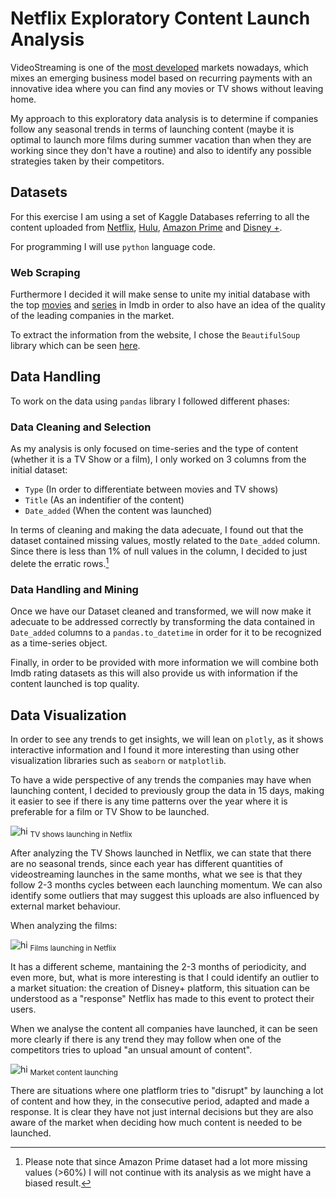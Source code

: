 # Netflix Exploratory Content Launch Analysis 

VideoStreaming is one of the [most developed](https://www.statista.com/outlook/dmo/digital-media/video-on-demand/video-streaming-svod/worldwide#revenue) markets nowadays, which mixes an emerging business model based on recurring payments with an innovative idea where you can find any movies or TV shows without leaving home.

My approach to this exploratory data analysis is to determine if companies follow any seasonal trends in terms of launching content (maybe it is optimal to launch more films during summer vacation than when they are working since they don't have a routine) and also to identify any possible strategies taken by their competitors.



## Datasets

For this exercise I am using a set of Kaggle Databases referring to all the content uploaded from [Netflix](https://www.kaggle.com/datasets/shivamb/netflix-shows), [Hulu](https://www.kaggle.com/datasets/shivamb/hulu-movies-and-tv-shows), [Amazon Prime](https://www.kaggle.com/datasets/shivamb/amazon-prime-movies-and-tv-shows) and [Disney +](https://www.kaggle.com/datasets/shivamb/disney-movies-and-tv-shows). 

For programming I will use ``python`` language code.




### Web Scraping

Furthermore I decided it will make sense to unite my initial database with the top [movies](https://www.imdb.com/chart/top/?ref_=nv_mv_250) and [series](https://www.imdb.com/chart/toptv/?ref_=nv_tvv_250) in Imdb in order to also have an idea of the quality of the leading companies in the market.

To extract the information from the website, I chose the `BeautifulSoup` library which can be seen [here](https://github.com/NotCorrectlyDonated/Netflix_Exploratory_Analysis/blob/main/notebooks/PelisTop250.ipynb).




## Data Handling

To work on the data using `pandas` library I followed different phases:


### Data Cleaning and Selection 

As my analysis is only focused on time-series and the type of content (whether it is a TV Show or a film), I only worked on 3 columns from the initial dataset:

- `Type` (In order to differentiate between movies and TV shows)
- `Title` (As an indentifier of the content)
- `Date_added` (When the content was launched)


In terms of cleaning and making the data adecuate, I found out that the dataset contained missing values, mostly related to the `Date_added` column. Since there is less than 1% of null values in the column, I decided to just delete the erratic rows.[^1]

[^1]: Please note that since Amazon Prime dataset had a lot more missing values (>60%) I will not continue with its analysis as we might have a biased result.


### Data Handling and Mining

Once we have our Dataset cleaned and transformed, we will now make it adecuate to be addressed correctly by transforming the data contained in `Date_added` columns to a `pandas.to_datetime` in order for it to be recognized as a time-series object.

Finally, in order to be provided with more information we will combine both Imdb rating datasets as this will also provide us with information if the content launched is top quality.



## Data Visualization

In order to see any trends to get insights, we will lean on `plotly`, as it shows interactive information and I found it more interesting than using other visualization libraries such as `seaborn` or `matplotlib`. 

To have a wide perspective of any trends the companies may have when launching content, I decided to previously group the data in 15 days, making it easier to see if there is any time patterns over the year where it is preferable for a film or TV Show to be launched.


![hi](https://raw.githubusercontent.com/NotCorrectlyDonated/Netflix_Exploratory_Analysis/main/data/Charts/Film%20Netflix_Analysis.PNG)
<sub> TV shows launching in Netflix </sub>



After analyzing the TV Shows launched in Netflix, we can state that there are no seasonal trends, since each year has different quantities of videostreaming launches in the same months, what we see is that they follow 2-3 months cycles between each launching momentum. We can also identify some outliers that may suggest this uploads are also influenced by external market behaviour.


When analyzing the films:

![hi](https://raw.githubusercontent.com/NotCorrectlyDonated/Netflix_Exploratory_Analysis/main/data/Charts/Series%20Netflix_analysis.PNG)
<sub> Films launching in Netflix </sub>


It has a different scheme, mantaining the 2-3 months of periodicity, and even more, but, what is more interesting is that I could identify an outlier to a market situation: the creation of Disney+ platform, this situation can be understood as a "response" Netflix has made to this event to protect their users.


When we analyse the content all companies have launched, it can be seen more clearly if there is any trend they may follow when one of the competitors tries to upload "an unsual amount of content".

![hi](https://raw.githubusercontent.com/NotCorrectlyDonated/Netflix_Exploratory_Analysis/main/data/Charts/Analysis%20market.PNG)
<sub> Market content launching</sub>

There are situations where one platflorm tries to "disrupt" by launching a lot of content and how they, in the consecutive period, adapted and made a response. It is clear they have not just internal decisions but they are also aware of the market when deciding how much content is needed to be launched.


